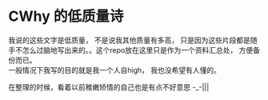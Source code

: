 # CWhy 的低质量诗

我说的这些文字是低质量， 不是说我其他质量有多高， 只是因为这些片段都是随手不怎么过脑地写出来的。。这个repo放在这里只是作为一个资料汇总处， 方便备份而已。  
一般情况下我写的目的就是我一个人自high， 我也没希望有人懂的。  

在整理的时候，看着以前稚嫩矫情的自己也是有点不好意思 -_-|||
